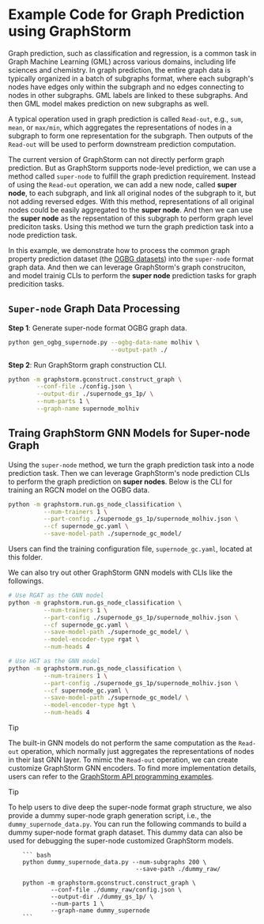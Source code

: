 # Example Code for Graph Prediction using GraphStorm
Graph prediction, such as classification and regression, is a common task in Graph Machine Learning (GML) across various domains, including life sciences and chemistry. In graph prediction, the entire graph data is typically organized in a batch of subgraphs format, where each subgraph's nodes have edges only within the subgraph and no edges connecting to nodes in other subgraphs. GML labels are linked to these subgraphs. And then GML model makes prediction on new subgraphs as well.

A typical operation used in graph prediction is called `Read-out`, e.g., `sum`, `mean`, or `max/min`, which aggregates the representations of nodes in a subgraph to form one representation for the subgraph. Then outputs of the `Read-out` will be used to perform downstream prediction computation.

The current version of GraphStorm can not directly perform graph prediction. But as GraphStorm supports node-level prediction, we can use a method called `super-node` to fulfill the graph prediction requirement. Instead of using the `Read-out` operation, we can add a new node, called **super node**, to each subgraph, and link all original nodes of the subgraph to it, but not adding reversed edges. With this method, representations of all original nodes could be easily aggregated to the **super node**. And then we can use the **super node** as the repsentation of this subgraph to perform graph level prediciton tasks. Using this method we turn the graph prediction task into a node prediction task.

In this example, we demonstrate how to process the common graph property prediction dataset (the [OGBG datasets](https://ogb.stanford.edu/docs/graphprop/)) into the `super-node` format graph data. And then we can leverage GraphStorm's graph construciton, and model trainig CLIs to perform the **super node** prediction tasks for graph predicition tasks.

## `Super-node` Graph Data Processing

**Step 1**: Generate super-node format OGBG graph data.
``` bash
python gen_ogbg_supernode.py --ogbg-data-name molhiv \
                             --output-path ./
```

**Step 2**: Run GraphStorm graph construction CLI.
``` bash
python -m graphstorm.gconstruct.construct_graph \
        --conf-file ./config.json \
        --output-dir ./supernode_gs_1p/ \
        --num-parts 1 \
        --graph-name supernode_molhiv
```

## Traing GraphStorm GNN Models for Super-node Graph

Using the `super-node` method, we turn the graph prediction task into a node prediction task. Then we can leverage GraphStorm's node prediction CLIs to perform the graph prediction on **super nodes**. Below is the CLI for training an RGCN model on the OGBG data.

``` bash
python -m graphstorm.run.gs_node_classification \
          --num-trainers 1 \
          --part-config ./supernode_gs_1p/supernode_molhiv.json \
          --cf supernode_gc.yaml \
          --save-model-path ./supernode_gc_model/
```

Users can find the training configuration file, `supernode_gc.yaml`, located at this folder.

We can also try out other GraphStorm GNN models with CLIs like the followings.

``` bash
# Use RGAT as the GNN model
python -m graphstorm.run.gs_node_classification \
          --num-trainers 1 \
          --part-config ./supernode_gs_1p/supernode_molhiv.json \
          --cf supernode_gc.yaml \
          --save-model-path ./supernode_gc_model/ \
          --model-encoder-type rgat \
          --num-heads 4
```

``` bash
# Use HGT as the GNN model
python -m graphstorm.run.gs_node_classification \
          --num-trainers 1 \
          --part-config ./supernode_gs_1p/supernode_molhiv.json \
          --cf supernode_gc.yaml \
          --save-model-path ./supernode_gc_model/ \
          --model-encoder-type hgt \
          --num-heads 4
```

> [!TIP]
> The built-in GNN models do not perform the same computation as the `Read-out` operation, which normally just aggregates the representations of nodes in their last GNN layer. To mimic the `Read-out` operation, we can create customize GraphStorm GNN encoders. To find more implementation details, users can refer to the [GraphStorm API programming examples](https://graphstorm.readthedocs.io/en/latest/api/notebooks/index.html).


> [!TIP]
> To help users to dive deep the super-node format graph structure, we also provide a dummy super-node graph generation script, i.e., the `dummy_supernode_data.py`. You can run the following commands to build a dummy super-node format graph dataset. This dummy data can also be used for debugging the super-node customized GraphStorm models.

        ``` bash
        python dummy_supernode_data.py --num-subgraphs 200 \
                                        --save-path ./dummy_raw/

        python -m graphstorm.gconstruct.construct_graph \
                --conf-file ./dummy_raw/config.json \
                --output-dir ./dummy_gs_1p/ \
                --num-parts 1 \
                --graph-name dummy_supernode
        ```
